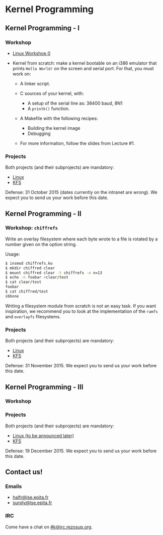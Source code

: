 Kernel Programming
==================

## Kernel Programming - I

### Workshop

- [Linux Workshop 0](workshop_0_bootstrap.html)
- Kernel from scratch: make a kernel bootable on an i386 emulator that prints
  `Hello World!` on the screen and serial port. For that, you must work on:

	- A linker script.
	- C sources of your kernel, with:

		- A setup of the serial line as: 38400 baud, 8N1
		- A `printk()` function.

	- A Makefile with the following recipes:

		- Building the kernel image
		- Debugging

	- For more information, follow the slides from Lecture #1.

### Projects

Both projects (and their subprojects) are mandatory:

- [Linux](seminar_0_linux.html)
- [KFS](seminar_0_kfs.html)

Defense: 31 October 2015 (dates currently on the intranet are wrong). We expect
you to send us your work before this date.

## Kernel Programming - II

### Workshop: `chiffrefs`

Write an overlay filesystem where each byte wrote to a file is rotated by a
number given on the option string.

Usage:

```bash
$ insmod chiffrefs.ko
$ mkdir chiffred clear
$ mount chiffred clear -t chiffrefs -o n=13
$ echo -n foobar >clear/test
$ cat clear/test
foobar
$ cat chiffred/test
sbbone
```

Writing a filesystem module from scratch is not an easy task. If you want
inspiration, we recommend you to look at the implementation of the `ramfs` and
`overlayfs` filesystems.

### Projects

Both projects (and their subprojects) are mandatory:

- [Linux](seminar_1_linux.html)
- [KFS](seminar_1_kfs.html)

Defense: 31 November 2015. We expect you to send us your work before this date.

## Kernel Programming - III

### Workshop

### Projects

Both projects (and their subprojects) are mandatory:

- [Linux (to be announced later)](seminar_2_linux.html)
- [KFS](seminar_2_kfs.html)

Defense: 19 December 2015. We expect you to send us your work before this date.

## Contact us!

### Emails

- halfr@lse.epita.fr
- surply@lse.epita.fr

### IRC

Come have a chat on [#k@irc.rezosup.org](irc://#k@irc.rezosup.org).
